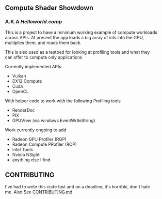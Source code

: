 ## Compute Shader Showdown

### A.K.A _Helloworld.comp_

This is a project to have a minimum working example of compute workloads across APIs.
At present the app loads a big array of ints into the GPU, multiplies them, and reads them back.

This is also used as a testbed for looking at profiling tools and what they can offer to compute only applications

Currently implemented APIs:
- Vulkan
- DX12 Compute
- Cuda
- OpenCL

With helper code to work with the following Profiling tools
- RenderDoc
- PIX
- GPUView (via windows EventWriteString)

Work currently ongoing to add
- Radeon GPU Profiler (RGP)
- Radeon Compute PRofiler (RCP)
- Intel Tools
- Nvidia NSight
- anything else I find


## CONTRIBUTING
I've had to write this code fast and on a deadline, it's horrible, don't hate me.
Also See [CONTRIBUTING.md]()